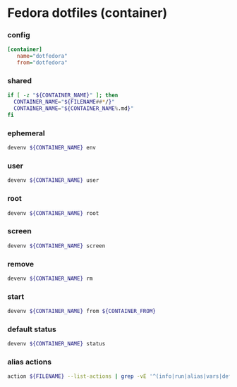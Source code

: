 # Fedora dotfiles (container)

### config
```ini
[container]
   name="dotfedora"
   from="dotfedora"
```

### shared
```sh
if [ -z "${CONTAINER_NAME}" ]; then
  CONTAINER_NAME="${FILENAME##*/}"
  CONTAINER_NAME="${CONTAINER_NAME%.md}"
fi
```

### ephemeral
```sh evaluate
devenv ${CONTAINER_NAME} env
```

### user
```sh evaluate
devenv ${CONTAINER_NAME} user
```

### root
```sh evaluate
devenv ${CONTAINER_NAME} root
```

### screen
```sh evaluate
devenv ${CONTAINER_NAME} screen
```

### remove
```sh
devenv ${CONTAINER_NAME} rm
```

### start
```sh
devenv ${CONTAINER_NAME} from ${CONTAINER_FROM}
```

### default status
```sh
devenv ${CONTAINER_NAME} status
```

### alias actions
```sh
action ${FILENAME} --list-actions | grep -vE '^(info|run|alias|vars|default|shared)$'
```
